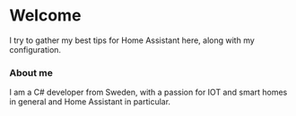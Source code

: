 # Welcome
I try to gather my best tips for Home Assistant here, along with my configuration.

### About me
I am a C# developer from Sweden, with a passion for IOT and smart homes in general and Home Assistant in particular.